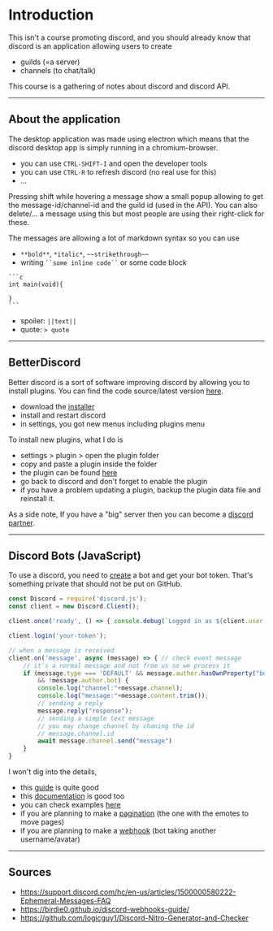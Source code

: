 # Introduction

This isn't a course promoting discord,
and you should already know that discord
is an application allowing users to create

* guilds (=a server)
* channels (to chat/talk)

This course is a gathering of notes about
discord and discord API.

<hr class="sr">

## About the application

The desktop application was made using electron
which means that the discord desktop app is simply
running in a chromium-browser.

* you can use ``CTRL-SHIFT-I`` and open the developer tools
* you can use ``CTRL-R`` to refresh discord (no real use for this)
* ...

Pressing shift while hovering a message show a small
popup allowing to get the message-id/channel-id
and the guild id (used in the API). You can also
delete/... a message using this but most people
are using their right-click for these.

The messages are allowing a lot of markdown syntax
so you can use

* ``**bold**``, ``*italic*``, ``~~strikethrough~~``
* writing <code>\`\`some inline code\`\`</code> or some code block

<pre class="language-ld">
<code class="language-ld"
>```c
int main(void){

}
```</code>
</pre>

* spoiler: ``||text||``
* quote: ```> quote```

<hr class="sl">

## BetterDiscord

Better discord is a sort of software improving discord by allowing
you to install plugins. You can find
the code source/latest version [here](https://github.com/BetterDiscord/BetterDiscord/releases).

* download the [installer](https://github.com/BetterDiscord/Installer/releases/tag/v1.0.0-hotfix)
* install and restart discord
* in settings, you got new menus including plugins menu

To install new plugins, what I do is

* settings > plugin > open the plugin folder
* copy and paste a plugin inside the folder
* the plugin can be found [here](https://betterdiscord.app/plugins)
* go back to discord and don't forget to enable the plugin
* if you have a problem updating a plugin, backup
  the plugin data file and reinstall it.

As a side note, If you have a "big" server then you can
become a [discord partner](https://discord.com/partners).

<hr class="sr">

## Discord Bots (JavaScript)

To use a discord, you need to [create](https://discord.com/developers/applications/me) a
bot and get your bot token. That's something private
that should not be put on GitHub.

```js
const Discord = require('discord.js');
const client = new Discord.Client();

client.once('ready', () => { console.debug(`Logged in as ${client.user.tag}!`) });

client.login('your-token');

// when a message is received
client.on('message', async (message) => { // check event message
    // it's a normal message and not from us so we process it
    if (message.type === 'DEFAULT' && message.author.hasOwnProperty("bot")
        && !message.author.bot) {
        console.log("channel:"+message.channel);
        console.log("message:"+message.content.trim());
        // sending a reply
        message.reply("response");
        // sending a simple text message
        // you may change channel by chaning the id
        // message.channel.id
        await message.channel.send("message")
    }
}
```

I won't dig into the details,

* this [guide](https://discordjs.guide/#before-you-begin) is quite good
* this [documentation](https://discord.js.org/#/docs/main/stable/general/welcome) is good too
* you can check examples [here](https://discord.js.org/#/docs/main/stable/examples/ping)
* if you are planning to make a [pagination](https://github.com/gazmull/discord-paginationembed#readme)
  (the one with the emotes to move pages)
* if you are planning to make a [webhook](webhook.md)
  (bot taking another username/avatar)

<hr class="sl">

## Sources

* <https://support.discord.com/hc/en-us/articles/1500000580222-Ephemeral-Messages-FAQ>
* <https://birdie0.github.io/discord-webhooks-guide/>
* <https://github.com/logicguy1/Discord-Nitro-Generator-and-Checker>